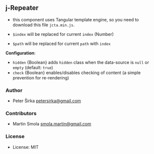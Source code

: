 ## j-Repeater

- this component uses Tangular template engine, so you need to download this file `jcta.min.js`.

- `$index` will be replaced for current `index` (Number)
- `$path` will be replaced for current `path` with `index`

__Configuration__:

- `hidden` {Boolean} adds `hidden` class when the data-source is `null` or `empty` (default: `true`)
- `check` {Boolean} enables/disables checking of content (a simple prevention for re-rendering)

### Author

- Peter Širka <petersirka@gmail.com>

### Contributors

- Martin Smola <smola.martin@gmail.com>

### License

- License: MIT

